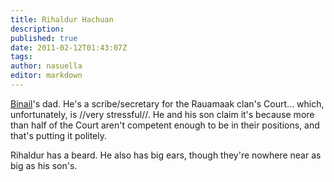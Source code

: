 ```yaml
---
title: Rihaldur Hachuan
description:
published: true
date: 2011-02-12T01:43:07Z
tags:
author: nasuella
editor: markdown
---
```


[Binail](/Binail "wikilink")'s dad. He's a scribe/secretary for the Rauamaak clan's Court... which, unfortunately, is //very stressful//. He and his son claim it's because more than half of the Court aren't competent enough to be in their positions, and that's putting it politely.

Rihaldur has a beard. He also has big ears, though they're nowhere near as big as his son's.